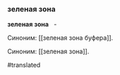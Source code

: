 ### зеленая зона

**зеленая зона**   -

Синоним: [[зеленая зона буфера]].

Синоним: [[зеленая зона]].

#translated
